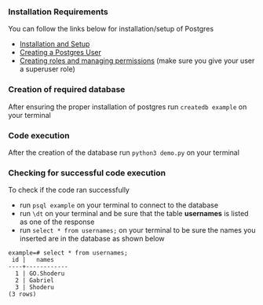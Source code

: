 ### Installation Requirements

You can follow the links below for installation/setup of Postgres

- [Installation and Setup](https://www.cherryservers.com/blog/how-to-install-and-setup-postgresql-server-on-ubuntu-20-04)
- [Creating a Postgres User](https://phoenixnap.com/kb/postgres-create-user)
- [Creating roles and managing permissions](https://www.digitalocean.com/community/tutorials/how-to-use-roles-and-manage-grant-permissions-in-postgresql-on-a-vps-2) (make sure you give your user a superuser role)

### Creation of required database

After ensuring the proper installation of postgres
run `createdb example` on your terminal

### Code execution

After the creation of the database
run `python3 demo.py` on your terminal

### Checking for successful code execution

To check if the code ran successfully

- run `psql example` on your terminal to connect to the database
- run `\dt` on your terminal and be sure that the table **usernames** is listed as one of the response
- run `select * from usernames;` on your terminal to be sure the names you inserted are in the database as shown below

```
example=# select * from usernames;
 id |   names
----+------------
  1 | GO.Shoderu
  2 | Gabriel
  3 | Shoderu
(3 rows)

```
